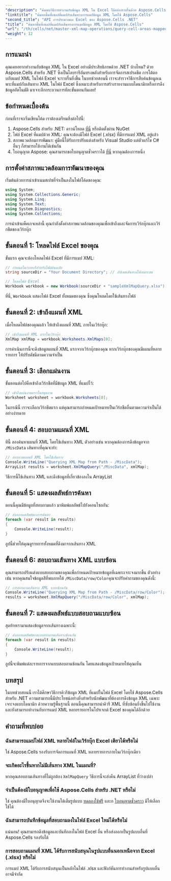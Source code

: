 ```yaml
---
"description": "ค้นพบวิธีการทำงานกับข้อมูล XML ใน Excel ได้อย่างราบรื่นด้วย Aspose.Cells สำหรับ .NET บทช่วยสอนที่ครอบคลุมนี้จะแนะนำคุณตลอดกระบวนการค้นหาพื้นที่เซลล์ที่แมปกับเส้นทาง XML ช่วยให้คุณสามารถดึงข้อมูลอัตโนมัติและสร้างรายงานแบบไดนามิกได้อย่างง่ายดาย"
"linktitle": "ค้นหาพื้นที่เซลล์ที่แมปกับเส้นทางการแมปข้อมูล XML โดยใช้ Aspose.Cells"
"second_title": "API การประมวลผล Excel ของ Aspose.Cells .NET"
"title": "ค้นหาพื้นที่เซลล์ที่แมปกับเส้นทางการแมปข้อมูล XML โดยใช้ Aspose.Cells"
"url": "/th/cells/net/master-xml-map-operations/query-cell-areas-mapped-to-xml-data-map-path/"
"weight": 12
---
```


## การแนะนำ

คุณเคยอยากทำงานกับข้อมูล XML ใน Excel อย่างมีประสิทธิภาพด้วย .NET บ้างไหม? ด้วย Aspose.Cells สำหรับ .NET ซึ่งเป็นไลบรารีอันทรงพลังสำหรับการจัดการสเปรดชีต การโต้ตอบกับแมป XML ในไฟล์ Excel จะราบรื่นยิ่งขึ้น ในบทช่วยสอนนี้ เราจะสำรวจวิธีการสืบค้นข้อมูลเฉพาะที่แมปกับเส้นทาง XML ในไฟล์ Excel ซึ่งเหมาะสำหรับการสร้างรายงานแบบไดนามิกหรือการดึงข้อมูลอัตโนมัติ มาเจาะลึกกระบวนการทีละขั้นตอนกันเลย!

## ข้อกำหนดเบื้องต้น

ก่อนที่เราจะเริ่มเขียนโค้ด เราต้องเตรียมสิ่งต่อไปนี้:

1. Aspose.Cells สำหรับ .NET: ดาวน์โหลด [ที่นี่](https://releases.aspose.com/cells/net/) หรือติดตั้งผ่าน NuGet
2. ไฟล์ Excel ที่แมปด้วย XML: คุณจะต้องมีไฟล์ Excel (.xlsx) ที่มีการแมป XML อยู่แล้ว
3. สภาพแวดล้อมการพัฒนา: คู่มือนี้ได้รับการปรับแต่งสำหรับ Visual Studio แต่ตัวแก้ไข C# อื่นๆ ก็สามารถใช้งานได้เช่นกัน
4. ใบอนุญาต Aspose: คุณสามารถขอใบอนุญาตชั่วคราวได้ [ที่นี่](https://purchase.aspose.com/temporary-license/) หากคุณต้องการหนึ่ง

## การตั้งค่าสภาพแวดล้อมการพัฒนาของคุณ

เริ่มต้นด้วยการนำเข้าเนมสเปซที่จำเป็นลงในไฟล์โค้ดของคุณ:

```csharp
using System;
using System.Collections.Generic;
using System.Linq;
using System.Text;
using System.Diagnostics;
using System.Collections;
```

การนำเข้าแพ็คเกจเหล่านี้ คุณกำลังตั้งค่าสภาพแวดล้อมของคุณเพื่อเข้าถึงและจัดการเวิร์กบุ๊กและเวิร์กชีตของเวิร์กบุ๊ก

## ขั้นตอนที่ 1: โหลดไฟล์ Excel ของคุณ

ขั้นแรก คุณจะต้องโหลดไฟล์ Excel ที่มีการแมป XML:

```csharp
// กำหนดไดเรกทอรีสำหรับไฟล์ต้นฉบับ
string sourceDir = "Your Document Directory"; // อัปเดตเส้นทางให้เหมาะสม

// โหลดไฟล์ Excel
Workbook workbook = new Workbook(sourceDir + "sampleXmlMapQuery.xlsx");
```

ที่นี่, `Workbook` แสดงไฟล์ Excel ทั้งหมดของคุณ ซึ่งคุณโหลดโดยใช้เส้นทางไฟล์

## ขั้นตอนที่ 2: เข้าถึงแผนที่ XML

เมื่อโหลดไฟล์ของคุณแล้ว ให้เข้าถึงแผนที่ XML ภายในเวิร์กบุ๊ก:

```csharp
// เข้าถึงแผนที่ XML แรกในเวิร์กบุ๊ก
XmlMap xmlMap = workbook.Worksheets.XmlMaps[0];
```

การดำเนินการนี้จะดึงข้อมูลแผนที่ XML แรกจากเวิร์กบุ๊กของคุณ หากเวิร์กบุ๊กของคุณมีแผนที่หลายรายการ ให้ปรับดัชนีตามความจำเป็น

## ขั้นตอนที่ 3: เลือกแผ่นงาน

ขั้นตอนต่อไปคือเข้าถึงเวิร์กชีตที่มีข้อมูล XML ที่แมปไว้:

```csharp
// เข้าถึงแผ่นงานแรกในสมุดงาน
Worksheet worksheet = workbook.Worksheets[0];
```

ในกรณีนี้ เราจะเลือกเวิร์กชีตแรก แต่คุณสามารถกำหนดเป้าหมายเป็นเวิร์กชีตอื่นตามความจำเป็นได้อย่างง่ายดาย

## ขั้นตอนที่ 4: สอบถามแผนที่ XML

ทีนี้ ลองค้นหาแผนที่ XML โดยใช้เส้นทาง XML ตัวอย่างเช่น หากคุณต้องการดึงข้อมูลจาก `/MiscData` เส้นทางที่คุณจะทำ:

```csharp
// สอบถามแผนที่ XML โดยใช้เส้นทาง
Console.WriteLine("Querying XML Map from Path - /MiscData");
ArrayList results = worksheet.XmlMapQuery("/MiscData", xmlMap);
```

วิธีการนี้ใช้เส้นทาง XML และดึงข้อมูลที่เกี่ยวข้องลงใน ArrayList

## ขั้นตอนที่ 5: แสดงผลลัพธ์การค้นหา

ตอนนี้คุณมีข้อมูลที่สอบถามแล้ว มาพิมพ์ผลลัพธ์ไปยังคอนโซลกัน:

```csharp
// ส่งออกผลลัพธ์ของการค้นหา
foreach (var result in results)
{
    Console.WriteLine(result);
}
```

ลูปนี้ช่วยให้คุณดูรายการทั้งหมดที่ดึงมาจากเส้นทาง XML

## ขั้นตอนที่ 6: สอบถามเส้นทาง XML แบบซ้อน

คุณสามารถปรับแต่งแบบสอบถามของคุณเพื่อกำหนดเป้าหมายข้อมูลที่เฉพาะเจาะจงมากขึ้น ตัวอย่างเช่น หากคุณสนใจข้อมูลสีที่พบภายใต้ `/MiscData/row/Color`คุณจะปรับคำถามของคุณดังนี้:

```csharp
// การสอบถามเส้นทาง XML แบบซ้อนกัน
Console.WriteLine("Querying XML Map from Path - /MiscData/row/Color");
results = worksheet.XmlMapQuery("/MiscData/row/Color", xmlMap);
```

## ขั้นตอนที่ 7: แสดงผลลัพธ์แบบสอบถามแบบซ้อน

สุดท้ายเรามาแสดงข้อมูลจากเส้นทางเฉพาะนี้:

```csharp
// ส่งออกผลลัพธ์ของแบบสอบถามเส้นทางซ้อนกัน
foreach (var result in results)
{
    Console.WriteLine(result);
}
```

ลูปนี้จะพิมพ์แต่ละรายการจากแบบสอบถามซ้อนกัน โดยแสดงข้อมูลเป้าหมายให้คุณเห็น

## บทสรุป

ในบทช่วยสอนนี้ เราได้ศึกษาวิธีการคิวรีข้อมูล XML ที่แมปในไฟล์ Excel โดยใช้ Aspose.Cells สำหรับ .NET ความสามารถนี้มีประโยชน์อย่างยิ่งสำหรับนักพัฒนาที่ต้องการดึงข้อมูล XML เฉพาะเจาะจงแบบไดนามิก ด้วยความรู้พื้นฐานนี้ ตอนนี้คุณสามารถนำคิวรี XML ที่ซับซ้อนยิ่งขึ้นไปใช้งาน และยังสามารถทำงานกับการแมป XML หลายรายการในโปรเจกต์ Excel ของคุณได้อีกด้วย 

## คำถามที่พบบ่อย

### ฉันสามารถแมปไฟล์ XML หลายไฟล์ในเวิร์กบุ๊ก Excel เดียวได้หรือไม่  
ใช่ Aspose.Cells รองรับการจัดการแผนที่ XML หลายรายการภายในเวิร์กบุ๊กเดียว

### จะเกิดอะไรขึ้นหากไม่มีเส้นทาง XML ในแผนที่?  
หากคุณสอบถามเส้นทางที่ไม่ถูกต้อง `XmlMapQuery` วิธีการนี้จะส่งคืน ArrayList ที่ว่างเปล่า

### จำเป็นต้องมีใบอนุญาตเพื่อใช้ Aspose.Cells สำหรับ .NET หรือไม่  
ใช่ คุณต้องมีใบอนุญาตจึงจะใช้งานได้เต็มรูปแบบ [ทดลองใช้ฟรี](https://releases.aspose.com/) และก [ใบอนุญาตชั่วคราว](https://purchase.aspose.com/temporary-license/) มีให้เลือกใช้ได้

### ฉันสามารถบันทึกข้อมูลที่สอบถามลงในไฟล์ Excel ใหม่ได้หรือไม่  
แน่นอน! คุณสามารถดึงข้อมูลและบันทึกลงในไฟล์ Excel อื่น หรือส่งออกเป็นรูปแบบอื่นที่ Aspose.Cells รองรับได้

### การสอบถามแผนที่ XML ได้รับการสนับสนุนในรูปแบบอื่นนอกเหนือจาก Excel (.xlsx) หรือไม่  
การแมป XML ได้รับการสนับสนุนเป็นหลักในไฟล์ .xlsx และฟังก์ชันการทำงานสำหรับรูปแบบอื่นอาจมีจำกัด